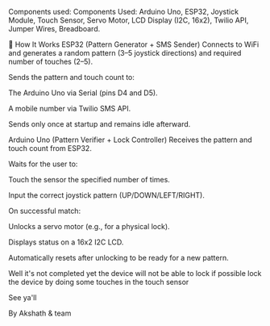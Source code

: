 Components used:
Components Used: Arduino Uno, ESP32, Joystick Module, Touch Sensor, Servo Motor, 
LCD Display (I2C, 16x2), Twilio API, Jumper Wires, Breadboard.


🔧 How It Works
ESP32 (Pattern Generator + SMS Sender)
Connects to WiFi and generates a random pattern (3–5 joystick directions) and required number of touches (2–5).

Sends the pattern and touch count to:

The Arduino Uno via Serial (pins D4 and D5).

A mobile number via Twilio SMS API.

Sends only once at startup and remains idle afterward.

Arduino Uno (Pattern Verifier + Lock Controller)
Receives the pattern and touch count from ESP32.

Waits for the user to:

Touch the sensor the specified number of times.

Input the correct joystick pattern (UP/DOWN/LEFT/RIGHT).

On successful match:

Unlocks a servo motor (e.g., for a physical lock).

Displays status on a 16x2 I2C LCD.

Automatically resets after unlocking to be ready for a new pattern.



Well it's not completed yet the device will not be able to lock 
if possible lock the device by doing some touches in the touch sensor


See ya'll

By Akshath & team
